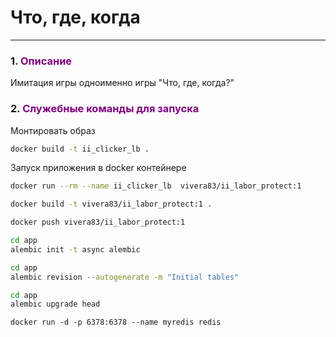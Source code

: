 # Что, где, когда 

___
<span id="0"></span>

### <span id="1">1. </span><span style="color:purple">Описание</span>

Имитация игры одноименно игры "Что, где, когда?" 

### <span id="2">2. </span><span style="color:purple">Служебные команды для запуска</span> 

Монтировать образ
```bash
docker build -t ii_clicker_lb .
```
Запуск приложения в docker контейнере
```bash
docker run --rm --name ii_clicker_lb  vivera83/ii_labor_protect:1
```

```bash
docker build -t vivera83/ii_labor_protect:1 .
```


```bash
docker push vivera83/ii_labor_protect:1
```  


```bash
cd app 
alembic init -t async alembic
```


```bash
cd app 
alembic revision --autogenerate -m "Initial tables"
```
```bash
cd app
alembic upgrade head
```
```
docker run -d -p 6378:6378 --name myredis redis
```